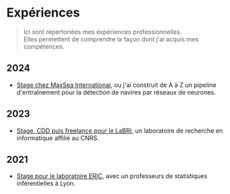 # Expériences

> Ici sont répertoriées mes expériences professionnelles.  
> Elles permettent de comprendre la façon dont j'ai acquis mes compétences.

## 2024

- [Stage chez MaxSea International](/experiences/ml_boat), ou j'ai construit de A à Z un pipeline d'entraînement pour la détection de navires par réseaux de neurones.

## 2023

- [Stage, CDD puis freelance pour le LaBRI](/experiences/monprojetsup), un laboratoire de recherche en informatique affilié au CNRS.

## 2021

- [Stage pour le laboratoire ERIC](/experiences/pertinint), avec un professeurs de statistiques inférentielles à Lyon.
